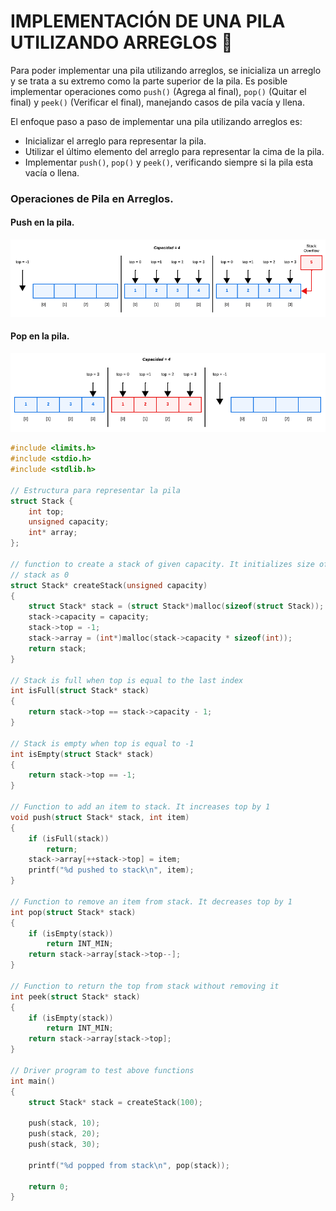 # IMPLEMENTACIÓN DE UNA PILA UTILIZANDO ARREGLOS :bow_and_arrow:
Para poder implementar una pila utilizando arreglos, se inicializa un arreglo y se trata a su extremo como la parte superior de la pila. Es posible implementar operaciones como `push()` (Agrega al final), `pop()` (Quitar el final) y `peek()` (Verificar el final), manejando casos de pila vacía y llena.

El enfoque paso a paso de implementar una pila utilizando arreglos es:

- Inicializar el arreglo para representar la pila.
- Utilizar el último elemento del arreglo para representar la cima de la pila.
- Implementar `push()`, `pop()` y `peek()`, verificando siempre si la pila esta vacía o llena.

### Operaciones de Pila en Arreglos.
#### Push en la pila.
<div><img src="../../../../../imgs/01 - Lenguaje C/02 - ProgramacionIntermedia/04 - ED/ASTCK_7.png"></div>

#### Pop en la pila.
<div><img src="../../../../../imgs/01 - Lenguaje C/02 - ProgramacionIntermedia/04 - ED/ASTCK_8.png"></div>

```C
#include <limits.h> 
#include <stdio.h> 
#include <stdlib.h> 

// Estructura para representar la pila 
struct Stack { 
    int top; 
    unsigned capacity; 
    int* array; 
}; 

// function to create a stack of given capacity. It initializes size of 
// stack as 0 
struct Stack* createStack(unsigned capacity) 
{ 
    struct Stack* stack = (struct Stack*)malloc(sizeof(struct Stack)); 
    stack->capacity = capacity; 
    stack->top = -1; 
    stack->array = (int*)malloc(stack->capacity * sizeof(int)); 
    return stack; 
} 

// Stack is full when top is equal to the last index 
int isFull(struct Stack* stack) 
{ 
    return stack->top == stack->capacity - 1; 
} 

// Stack is empty when top is equal to -1 
int isEmpty(struct Stack* stack) 
{ 
    return stack->top == -1; 
} 

// Function to add an item to stack. It increases top by 1 
void push(struct Stack* stack, int item) 
{ 
    if (isFull(stack)) 
        return; 
    stack->array[++stack->top] = item; 
    printf("%d pushed to stack\n", item); 
} 

// Function to remove an item from stack. It decreases top by 1 
int pop(struct Stack* stack) 
{ 
    if (isEmpty(stack)) 
        return INT_MIN; 
    return stack->array[stack->top--]; 
} 

// Function to return the top from stack without removing it 
int peek(struct Stack* stack) 
{ 
    if (isEmpty(stack)) 
        return INT_MIN; 
    return stack->array[stack->top]; 
} 

// Driver program to test above functions 
int main() 
{ 
    struct Stack* stack = createStack(100); 

    push(stack, 10); 
    push(stack, 20); 
    push(stack, 30); 

    printf("%d popped from stack\n", pop(stack)); 

    return 0; 
}
```